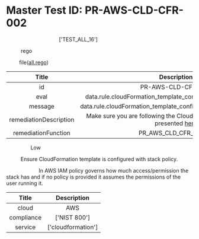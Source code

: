 



# Master Test ID: PR-AWS-CLD-CFR-002


***<font color="white">Master Snapshot Id:</font>*** ['TEST_ALL_16']

***<font color="white">type:</font>*** rego

***<font color="white">rule:</font>*** file([all.rego])  
  
  
  
  

|Title|Description|
| :---: | :---: |
|id|PR-AWS-CLD-CFR-002|
|eval|data.rule.cloudFormation_template_configured_with_stack_policy|
|message|data.rule.cloudFormation_template_configured_with_stack_policy_err|
|remediationDescription|Make sure you are following the Cloudformation template format presented <a href='https://boto3.amazonaws.com/v1/documentation/api/latest/reference/services/cloudformation.html#CloudFormation.Client.get_stack_policy' target='_blank'>here</a>|
|remediationFunction|PR_AWS_CLD_CFR_002.py|


***<font color="white">Severity:</font>*** Low

***<font color="white">Title:</font>*** Ensure CloudFormation template is configured with stack policy.

***<font color="white">Description:</font>*** In AWS IAM policy governs how much access/permission the stack has and if no policy is provided it assumes the permissions of the user running it.  
  
  

|Title|Description|
| :---: | :---: |
|cloud|AWS|
|compliance|['NIST 800']|
|service|['cloudformation']|



[all.rego]: https://github.com/prancer-io/prancer-compliance-test/tree/master/aws/cloud/all.rego
